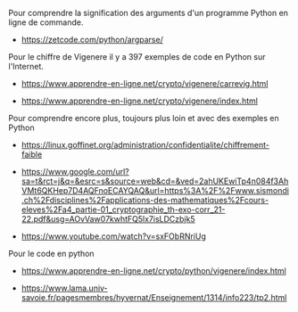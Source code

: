 Pour comprendre la signification des arguments d'un programme Python en ligne de commande.

* https://zetcode.com/python/argparse/

Pour le chiffre de Vigenere il y a 397 exemples de code en Python sur l'Internet.

* <https://www.apprendre-en-ligne.net/crypto/vigenere/carrevig.html>

* <https://www.apprendre-en-ligne.net/crypto/vigenere/index.html>

Pour comprendre encore plus, toujours plus loin et avec des exemples en Python

* <https://linux.goffinet.org/administration/confidentialite/chiffrement-faible>

* <https://www.google.com/url?sa=t&rct=j&q=&esrc=s&source=web&cd=&ved=2ahUKEwiTp4n084f3AhVMt6QKHep7D4AQFnoECAYQAQ&url=https%3A%2F%2Fwww.sismondi.ch%2Fdisciplines%2Fapplications-des-mathematiques%2Fcours-eleves%2Fa4_partie-01_cryptographie_th-exo-corr_21-22.pdf&usg=AOvVaw07kwhtFQ5lx7isLDCzbjk5>

* <https://www.youtube.com/watch?v=sxFObRNriUg>

Pour le code en python
    
* <https://www.apprendre-en-ligne.net/crypto/python/vigenere/index.html>

* <https://www.lama.univ-savoie.fr/pagesmembres/hyvernat/Enseignement/1314/info223/tp2.html>
